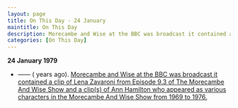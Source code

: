 ```yaml
---
layout: page
title: On This Day - 24 January
maintitle: On This Day
description: Morecambe and Wise at the BBC was broadcast it contained a clip of Lena Zavaroni from Episode 9.3 of The Morecambe And Wise Show and a clip(s) of Ann Hamilton who appeared as various characters in the Morecambe And Wise Show from 1969 to 1976.
categories: [On This Day]
---
```


**24 January 1979**
* —— (<span id="age1"></span> years ago). [Morecambe and Wise at the BBC was broadcast it contained a clip of Lena Zavaroni from Episode 9.3 of The Morecambe And Wise Show and a clip(s) of Ann Hamilton who appeared as various characters in the Morecambe And Wise Show from 1969 to 1976.](https://genome.ch.bbc.co.uk/schedules/bbcone/london/1979-01-24#at-19.35)

<!-- Script for calculating number of years ago -->
<script>
var dob = '19790124';
var year = Number(dob.substr(0, 4));
var month = Number(dob.substr(4, 2)) - 1;
var day = Number(dob.substr(6, 2));
var today = new Date();
var age1 = today.getFullYear() - year;
if (today.getMonth() < month || (today.getMonth() == month && today.getDate() < day)) {
  age1--;
}
document.getElementById("age1").innerHTML=age1;
</script>

